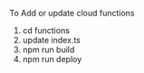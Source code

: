 To Add or update cloud functions
1. cd functions
2. update index.ts
3. npm run build
4. npm run deploy

